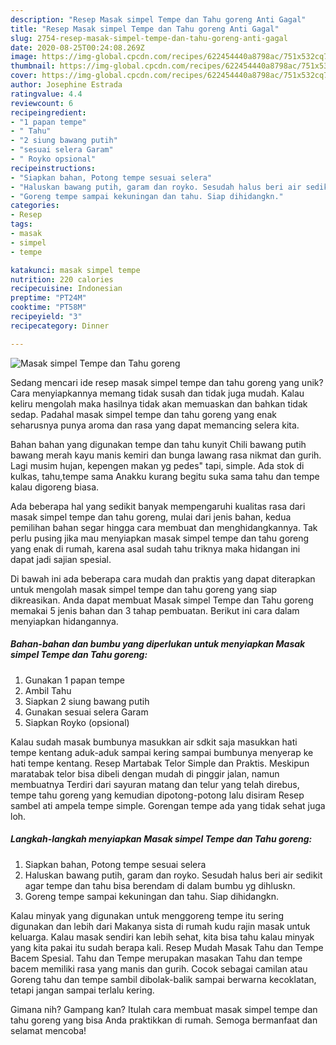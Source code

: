 ```yaml
---
description: "Resep Masak simpel Tempe dan Tahu goreng Anti Gagal"
title: "Resep Masak simpel Tempe dan Tahu goreng Anti Gagal"
slug: 2754-resep-masak-simpel-tempe-dan-tahu-goreng-anti-gagal
date: 2020-08-25T00:24:08.269Z
image: https://img-global.cpcdn.com/recipes/622454440a8798ac/751x532cq70/masak-simpel-tempe-dan-tahu-goreng-foto-resep-utama.jpg
thumbnail: https://img-global.cpcdn.com/recipes/622454440a8798ac/751x532cq70/masak-simpel-tempe-dan-tahu-goreng-foto-resep-utama.jpg
cover: https://img-global.cpcdn.com/recipes/622454440a8798ac/751x532cq70/masak-simpel-tempe-dan-tahu-goreng-foto-resep-utama.jpg
author: Josephine Estrada
ratingvalue: 4.4
reviewcount: 6
recipeingredient:
- "1 papan tempe"
- " Tahu"
- "2 siung bawang putih"
- "sesuai selera Garam"
- " Royko opsional"
recipeinstructions:
- "Siapkan bahan, Potong tempe sesuai selera"
- "Haluskan bawang putih, garam dan royko. Sesudah halus beri air sedikit agar tempe dan tahu bisa berendam di dalam bumbu yg dihluskn."
- "Goreng tempe sampai kekuningan dan tahu. Siap dihidangkn."
categories:
- Resep
tags:
- masak
- simpel
- tempe

katakunci: masak simpel tempe 
nutrition: 220 calories
recipecuisine: Indonesian
preptime: "PT24M"
cooktime: "PT58M"
recipeyield: "3"
recipecategory: Dinner

---
```



![Masak simpel Tempe dan Tahu goreng](https://img-global.cpcdn.com/recipes/622454440a8798ac/751x532cq70/masak-simpel-tempe-dan-tahu-goreng-foto-resep-utama.jpg)

Sedang mencari ide resep masak simpel tempe dan tahu goreng yang unik? Cara menyiapkannya memang tidak susah dan tidak juga mudah. Kalau keliru mengolah maka hasilnya tidak akan memuaskan dan bahkan tidak sedap. Padahal masak simpel tempe dan tahu goreng yang enak seharusnya punya aroma dan rasa yang dapat memancing selera kita.

Bahan bahan yang digunakan tempe dan tahu kunyit Chili bawang putih bawang merah kayu manis kemiri dan bunga lawang rasa nikmat dan gurih. Lagi musim hujan, kepengen makan yg pedes&#34; tapi, simple. Ada stok di kulkas, tahu,tempe sama Anakku kurang begitu suka sama tahu dan tempe kalau digoreng biasa.

Ada beberapa hal yang sedikit banyak mempengaruhi kualitas rasa dari masak simpel tempe dan tahu goreng, mulai dari jenis bahan, kedua pemilihan bahan segar hingga cara membuat dan menghidangkannya. Tak perlu pusing jika mau menyiapkan masak simpel tempe dan tahu goreng yang enak di rumah, karena asal sudah tahu triknya maka hidangan ini dapat jadi sajian spesial.


Di bawah ini ada beberapa cara mudah dan praktis yang dapat diterapkan untuk mengolah masak simpel tempe dan tahu goreng yang siap dikreasikan. Anda dapat membuat Masak simpel Tempe dan Tahu goreng memakai 5 jenis bahan dan 3 tahap pembuatan. Berikut ini cara dalam menyiapkan hidangannya.

<!--inarticleads1-->

##### Bahan-bahan dan bumbu yang diperlukan untuk menyiapkan Masak simpel Tempe dan Tahu goreng:

1. Gunakan 1 papan tempe
1. Ambil  Tahu
1. Siapkan 2 siung bawang putih
1. Gunakan sesuai selera Garam
1. Siapkan  Royko (opsional)


Kalau sudah masak bumbunya masukkan air sdkit saja masukkan hati tempe kentang aduk-aduk sampai kering sampai bumbunya menyerap ke hati tempe kentang. Resep Martabak Telor Simple dan Praktis. Meskipun maratabak telor bisa dibeli dengan mudah di pinggir jalan, namun membuatnya Terdiri dari sayuran matang dan telur yang telah direbus, tempe tahu goreng yang kemudian dipotong-potong lalu disiram Resep sambel ati ampela tempe simple. Gorengan tempe ada yang tidak sehat juga loh. 

<!--inarticleads2-->

##### Langkah-langkah menyiapkan Masak simpel Tempe dan Tahu goreng:

1. Siapkan bahan, Potong tempe sesuai selera
1. Haluskan bawang putih, garam dan royko. Sesudah halus beri air sedikit agar tempe dan tahu bisa berendam di dalam bumbu yg dihluskn.
1. Goreng tempe sampai kekuningan dan tahu. Siap dihidangkn.


Kalau minyak yang digunakan untuk menggoreng tempe itu sering digunakan dan lebih dari Makanya sista di rumah kudu rajin masak untuk keluarga. Kalau masak sendiri kan lebih sehat, kita bisa tahu kalau minyak yang kita pakai itu sudah berapa kali. Resep Mudah Masak Tahu dan Tempe Bacem Spesial. Tahu dan Tempe merupakan masakan Tahu dan tempe bacem memiliki rasa yang manis dan gurih. Cocok sebagai camilan atau Goreng tahu dan tempe sambil dibolak-balik sampai berwarna kecoklatan, tetapi jangan sampai terlalu kering. 

Gimana nih? Gampang kan? Itulah cara membuat masak simpel tempe dan tahu goreng yang bisa Anda praktikkan di rumah. Semoga bermanfaat dan selamat mencoba!
